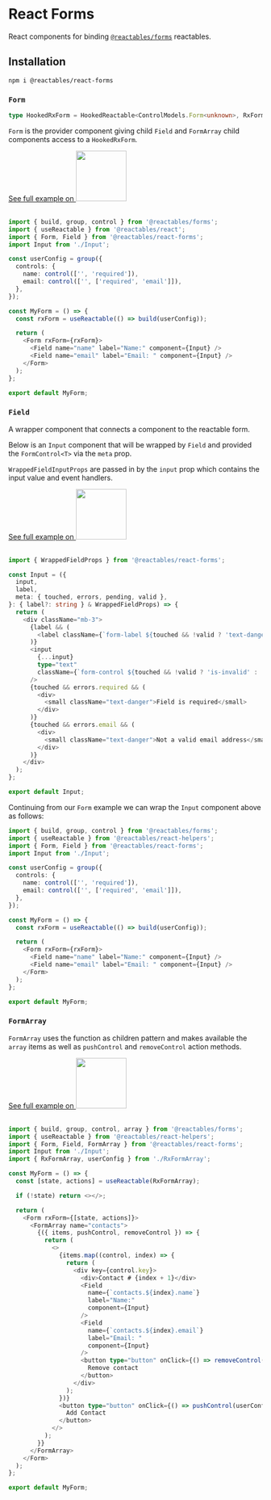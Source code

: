 # React Forms

React components for binding [`@reactables/forms`](https://github.com/reactables/reactables/tree/main/packages/forms) reactables.

## Installation <a name="installation"></a>

`npm i @reactables/react-forms`

### `Form`<a name="form"></a>

```typescript
type HookedRxForm = HookedReactable<ControlModels.Form<unknown>, RxFormActions>;
```

`Form` is the provider component giving child `Field` and `FormArray` child components access to a `HookedRxForm`.

<a href="https://stackblitz.com/edit/vitejs-vite-6lzq4i?file=src%2FMyForm.tsx" target="_blank" rel="noreferrer">
 See full example on <img src="/stackblitz.png" width="100" />
</a>

<br>
<br>

```typescript
import { build, group, control } from '@reactables/forms';
import { useReactable } from '@reactables/react';
import { Form, Field } from '@reactables/react-forms';
import Input from './Input';

const userConfig = group({
  controls: {
    name: control(['', 'required']),
    email: control(['', ['required', 'email']]),
  },
});

const MyForm = () => {
  const rxForm = useReactable(() => build(userConfig));

  return (
    <Form rxForm={rxForm}>
      <Field name="name" label="Name:" component={Input} />
      <Field name="email" label="Email: " component={Input} />
    </Form>
  );
};

export default MyForm;
```

### `Field`<a name="field"></a>

A wrapper component that connects a component to the reactable form.

Below is an `Input` component that will be wrapped by `Field` and provided the `FormControl<T>` via the `meta` prop.

`WrappedFieldInputProps` are passed in by the `input` prop which contains the input value and event handlers.

<a href="https://stackblitz.com/edit/vitejs-vite-6lzq4i?file=src%2FMyForm.tsx" target="_blank" rel="noreferrer">
 See full example on <img src="/stackblitz.png" width="100" />
</a>

<br>
<br>

```typescript
import { WrappedFieldProps } from '@reactables/react-forms';

const Input = ({
  input,
  label,
  meta: { touched, errors, pending, valid },
}: { label?: string } & WrappedFieldProps) => {
  return (
    <div className="mb-3">
      {label && (
        <label className={`form-label ${touched && !valid ? 'text-danger' : ''}`}>{label}</label>
      )}
      <input
        {...input}
        type="text"
        className={`form-control ${touched && !valid ? 'is-invalid' : ''}`}
      />
      {touched && errors.required && (
        <div>
          <small className="text-danger">Field is required</small>
        </div>
      )}
      {touched && errors.email && (
        <div>
          <small className="text-danger">Not a valid email address</small>
        </div>
      )}
    </div>
  );
};

export default Input;

```

Continuing from our `Form` example we can wrap the `Input` component above as follows:

```typescript
import { build, group, control } from '@reactables/forms';
import { useReactable } from '@reactables/react-helpers';
import { Form, Field } from '@reactables/react-forms';
import Input from './Input';

const userConfig = group({
  controls: {
    name: control(['', 'required']),
    email: control(['', ['required', 'email']]),
  },
});

const MyForm = () => {
  const rxForm = useReactable(() => build(userConfig));

  return (
    <Form rxForm={rxForm}>
      <Field name="name" label="Name:" component={Input} />
      <Field name="email" label="Email: " component={Input} />
    </Form>
  );
};

export default MyForm;

```

### `FormArray`<a name="form-array"></a>

`FormArray` uses the function as children pattern and makes available the `array` items as well as `pushControl` and `removeControl` action methods.

<a href="https://stackblitz.com/edit/vitejs-vite-fmst4h?file=src%2FMyForm.tsx" target="_blank" rel="noreferrer">
 See full example on <img src="/stackblitz.png" width="100" />
</a>

<br>
<br>

```typescript
import { build, group, control, array } from '@reactables/forms';
import { useReactable } from '@reactables/react-helpers';
import { Form, Field, FormArray } from '@reactables/react-forms';
import Input from './Input';
import { RxFormArray, userConfig } from './RxFormArray';

const MyForm = () => {
  const [state, actions] = useReactable(RxFormArray);

  if (!state) return <></>;

  return (
    <Form rxForm={[state, actions]}>
      <FormArray name="contacts">
        {({ items, pushControl, removeControl }) => {
          return (
            <>
              {items.map((control, index) => {
                return (
                  <div key={control.key}>
                    <div>Contact # {index + 1}</div>
                    <Field
                      name={`contacts.${index}.name`}
                      label="Name:"
                      component={Input}
                    />
                    <Field
                      name={`contacts.${index}.email`}
                      label="Email: "
                      component={Input}
                    />
                    <button type="button" onClick={() => removeControl(index)}>
                      Remove contact
                    </button>
                  </div>
                );
              })}
              <button type="button" onClick={() => pushControl(userConfig)}>
                Add Contact
              </button>
            </>
          );
        }}
      </FormArray>
    </Form>
  );
};

export default MyForm;
```
